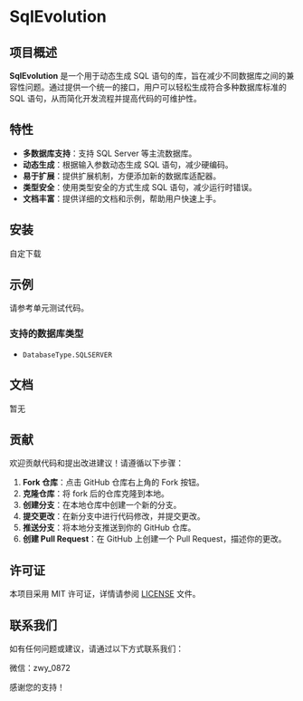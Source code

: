 # SqlEvolution

## 项目概述

**SqlEvolution** 是一个用于动态生成 SQL 语句的库，旨在减少不同数据库之间的兼容性问题。通过提供一个统一的接口，用户可以轻松生成符合多种数据库标准的 SQL 语句，从而简化开发流程并提高代码的可维护性。

## 特性

- **多数据库支持**：支持 SQL Server 等主流数据库。
- **动态生成**：根据输入参数动态生成 SQL 语句，减少硬编码。
- **易于扩展**：提供扩展机制，方便添加新的数据库适配器。
- **类型安全**：使用类型安全的方式生成 SQL 语句，减少运行时错误。
- **文档丰富**：提供详细的文档和示例，帮助用户快速上手。

## 安装

自定下载

## 示例

请参考单元测试代码。

### 支持的数据库类型

- `DatabaseType.SQLSERVER`

## 文档

暂无

## 贡献

欢迎贡献代码和提出改进建议！请遵循以下步骤：

1. **Fork 仓库**：点击 GitHub 仓库右上角的 Fork 按钮。
2. **克隆仓库**：将 fork 后的仓库克隆到本地。
3. **创建分支**：在本地仓库中创建一个新的分支。
4. **提交更改**：在新分支中进行代码修改，并提交更改。
5. **推送分支**：将本地分支推送到你的 GitHub 仓库。
6. **创建 Pull Request**：在 GitHub 上创建一个 Pull Request，描述你的更改。

## 许可证

本项目采用 MIT 许可证，详情请参阅 [LICENSE](LICENSE) 文件。

## 联系我们

如有任何问题或建议，请通过以下方式联系我们：

微信：zwy_0872

感谢您的支持！
